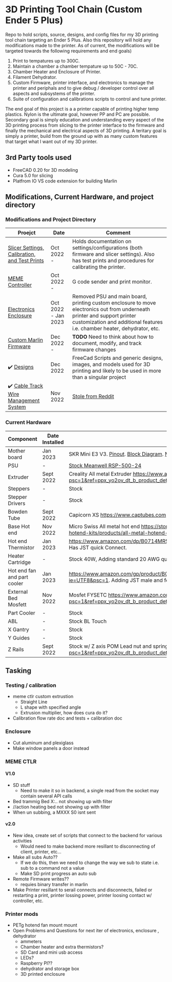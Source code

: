 # 3D Printing Tool Chain (Custom Ender 5 Plus)
Repo to hold scripts, source, designs, and config files for my 3D printing tool chain targeting an Ender 5 Plus. Also this repository will hold any modifications made to the printer. As of current, the modifications will be targeted towards the following requirements and end goals)

1) Print to tempatures up to 300C.
2) Maintain a chamber a chamber tempature up to  50C - 70C.
3) Chamber Heater and Enclosure of Printer.
4) Filament Dehydrator.
5) Custom Firmware, printer interface, and electronics to manage the printer and periphals and to give debug / developer control over all aspects and subsystems of the printer.
6) Suite of configuration and calibrations scripts to control and tune printer.

The end goal of this project is a a printer capable of printing higher temp plastics. Nylon is the ultimate goal, however PP and PC are possible. Secondary goal is simply education and understanding every aspect of the 3D printing process from slicing to the printer interface to the firmware and finally the mechanical and electrical aspects of 3D printing. A teritary goal is simply a printer, build from the ground up with as many custom features that target what I want out of my 3D printer.

## 3rd Party tools used

* FreeCAD 0.20 for 3D modeling
* Cura 5.0 for slicing 
* Platfrom IO VS code extension for building Marlin 

## Modifications, Current Hardware, and project directory

### Modifications and Project Directory

| Proejct | Date | Comment |
| --- | --- | --- |
|  [Slicer Settings, Calibration, and Test Prints](Calibration_Test_Prints) | Oct 2022 - | Holds documentation on settings/configurations (both firmware and slicer settings). Also has test prints and procedures for calibrating the printer. |
| [MEME Controller](MEME_CTLR) | Oct 2022 - | G code sender and print monitor.  |
| [Electronics Enclosure](Printer_Mods/Electronic_Enclosure) | Oct 2022 - Jan 2023 | Removed PSU and main board, printing custom enclosure to move electronics out from underneath printer and support printer customization and additional features i.e. chamber heater, dehydrator, etc. |
| [Custom Marlin Firmware](Marlin) | Dec 2022 - | **TODO** Need to think about how to document, modify, and track firmware changes |
| :heavy_check_mark: [Designs](Designs) | Dec 2022 | FreeCad Scripts and generic designs, images, and models used for 3D printing and likely to be used in more than a singular project |
| :heavy_check_mark: [Cable Track Wire Management System](Printer_Mods/Cable_Track) | Nov 2022 | [Stole from Reddit](https://www.reddit.com/r/ender5plus/comments/so2ulf/ender_5_plus_cable_chain_solution/) |


### Current Hardware
| Component | Date Installed | Comment |
| --- | --- | --- |
| Mother board | Jan 2023 | SKR Mini E3 V3. [Pinout](DataSheets/BTT%20E3%20SKR%20MINI%20V3.0_PIN.pdf). [Block Diagram](DataSheets/BTT%20E3%20SKR%20MINI%20V3.0_SCH.pdf). [MCU](DataSheets/stm32g0b1cc-2042221.pdf) |
| PSU | - | [Stock Meanwell RSP-500-24](DataSheets/MeanWell_500_Datasheet.pdf) |
| Extruder | Sept 2022 | Creality All metal Extruder https://www.amazon.com/dp/B07ZMFP2L8?psc=1&ref=ppx_yo2ov_dt_b_product_details |
| Steppers | - | Stock |
| Stepper Drivers | - | Stock |
| Bowden Tube | Sept 2022 | Capicorn XS https://www.captubes.com |
| Base Hot end | Nov 2022 | Micro Swiss All metal hot end https://store.micro-swiss.com/collections/all-metal-hotend-kits/products/all-metal-hotend-kit-for-cr-10 |
| Hot end Thermistor | Jan 2023 | https://www.amazon.com/dp/B0714MR5BC?psc=1&ref=ppx_yo2ov_dt_b_product_details. Has JST quick Connect. |
| Heater Cartridge | - | Stock 40W, Adding standard 20 AWG quick connects to make changing hotend faster. |
| Hot end fan and part cooler | Jan 2023 | https://www.amazon.com/gp/product/B08N8YDQCD/ref=ppx_yo_dt_b_asin_title_o00_s01?ie=UTF8&psc=1. Adding JST male and female at hot end. |
| External Bed Mosfett | Nov 2022 | Mosfet FYSETC https://www.amazon.com/dp/B07C4PGXFK?psc=1&ref=ppx_yo2ov_dt_b_product_details |
| Part Cooler | - | Stock |
| ABL | - | Stock BL Touch |
| X Gantry | - | Stock |
| Y Guides | - | Stock |
| Z Rails | Sept 2022 | Stock w/ Z axis POM Lead nut and spring https://www.amazon.com/dp/B07XYR3F4C?psc=1&ref=ppx_yo2ov_dt_b_product_details |

## Tasking

### Testing / calibration
* meme ctlr custom extrustion
    * Straight Line
    * L shape with specified angle
    * Extrusion multiplier, how does cura do it?
* Calibration flow rate doc and tests + calibration doc

### Enclosure
* Cut aluminum and plexiglass
* Make window panels a door instead

### MEME CTLR
#### V1.0
* SD stuff
    * Need to make it so in backend, a single read from the socket may contain several API calls
* Bed trammig Bed X:.. not showing up with filter
* //action heating bed not showing up with filter
* When un subbing, a MXXX S0 isnt sent

#### v2.0
* New idea, create set of scripts that connect to the backend for various activities
    * Would need to make backend more resillant to disconnecting of client, printer, etc...
* Make all subs Auto??
    * If we do this, then we need to change the way we sub to state i.e. sub to a command not a value
    * Make SD print progress an auto sub
* Remote Firmware writes??
    * requies binary transfer in marlin
* Make Printer resillant to serail connects and disconnects, failed or restarting a print, printer lossing power, printer loosing contact w/ controller, etc.

### Printer mods
* PETg hotend fan mount mount
* Open Problems and Questions for next iter of electronics, enclosure , dehydrator
    * ammeters
    * Chamber heater and extra thermistors?
    * SD Card and mini usb access
    * LEDs?
    * Raspberry PI??
    * dehydrator and storage box
    * 3D printed enclosure
